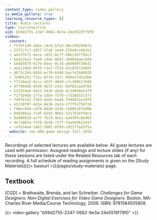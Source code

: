 ```yaml
---
content_type: video_gallery
is_media_gallery: true
learning_resource_types: []
title: Audio Lectures
type: CourseSection
uid: b59d2755-2347-0682-9e3a-24e5519f79f0
videos:
  content:
  - f370f1d9-ab6a-c9cd-b7a3-98c3d929467a
  - 23f2cfcf-d957-57a6-1e44-255e0cc68cb1
  - ae53fb72-dece-c652-0cff-58b11bf794c3
  - bed22ea3-7ae6-cdde-6642-30d9a6aec838
  - 1bd85870-01fe-0aec-0c3d-a68600f38631
  - ae2219bd-8676-c3a7-f524-43c83572d60f
  - d673c2b9-b93d-ec70-6446-bacfe5b0d935
  - 7e965252-f31c-b719-c6fc-999e2fd3a3b0
  - f7318ea2-9ccc-e557-4040-c7c309b17b88
  - d7790d50-0549-5b72-235c-b97812aa970d
  - 533554e8-8413-542b-ab3b-8c2d048e5379
  - f275b9db-177a-a3b4-f5f0-cf338b52c571
  - 7d0767d2-f263-eb65-6ad4-fd99d31e7df9
  - e5210f0f-6d1e-0e3b-2a24-1f7f52758724
  - f46ec848-cd78-0d20-d246-cbd8b167b90b
  - 8d93681a-714f-62d3-90e5-531762bf69c9
  - 9a980010-ac77-7b19-dee1-a3d39fc8e965
  - 4e71001e-f3f0-5b50-717f-faa5e962343f
  - cafb34e4-1463-5801-0f89-c83277ed375a
  website: cms-608-game-design-fall-2010
---
```


Recordings of selected lectures are available below. All guest lectures are used with permission. Assigned readings and lecture slides (if any) for these sessions are listed under the Related Resources tab of each recording. A full schedule of reading assignments is given on the [Study Materials]({{< baseurl >}}/pages/study-materials) page.

Textbook
--------

\[CGD\] = Brathwaite, Brenda, and Ian Schreiber. _Challenges for Game Designers: Non-Digital Exercises for Video Game Designers_. Boston, MA: Charles River Media/Course Technology, 2009. ISBN: 9781584505808.

{{< video-gallery "b59d2755-2347-0682-9e3a-24e5519f79f0" >}}

